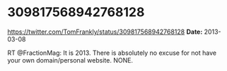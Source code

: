 # 309817568942768128
https://twitter.com/TomFrankly/status/309817568942768128
**Date:** 2013-03-08

RT @FractionMag: It is 2013.  There is absolutely no excuse for not have your own domain/personal website. NONE.
